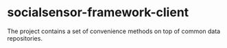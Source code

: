 socialsensor-framework-client
=============================

The project contains a set of convenience methods on top of common data repositories.
